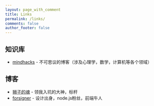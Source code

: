 ```yaml
---
layout: page_with_comment
title: Links
permalink: /links/
comments: false
author_footer: false
---
```

## 知识库
* [mindhacks][] - 不可思议的博客（涉及心理学，数学，计算机等各个领域）

## 博客 
* [狮子的魂][] - 领我入坑的大神，标杆
* [forsigner][] - 设计出身，node.js粉丝，前端牛人


[mindhacks]: http://mindhacks.cn
[狮子的魂]: http://my.oschina.net/jcseg/blog/
[forsigner]: http://forsigner.com/
